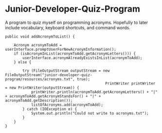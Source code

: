 # Junior-Developer-Quiz-Program
A program to quiz myself on programming acronyms. Hopefully to later include vocabulary, keyboard shortcuts, and command words.

    public void addAcronymToList() {

        Acronym acronymToAdd = userInterface.promptUserForNewAcronymInformation();
        if (isAcronymInList(acronymToAdd.getAcronymLetters())) {
            userInterface.acronymAlreadyExistsInList(acronymToAdd);
        } else {

            try (FileOutputStream outputStream = new FileOutputStream("junior-developer-quiz-program/resources/acronyms.txt", true);
                                                  PrintWriter printWriter = new PrintWriter(outputStream)) {
                printWriter.println(acronymToAdd.getAcronymLetters() + "|" + acronymToAdd.getAcronymStandsFor() + "|" + acronymToAdd.getDescription());
                listOfAcronyms.add(acronymToAdd);
            } catch (IOException e) {
                System.out.println("Could not write to acronyms.txt");
            }
        }
    }